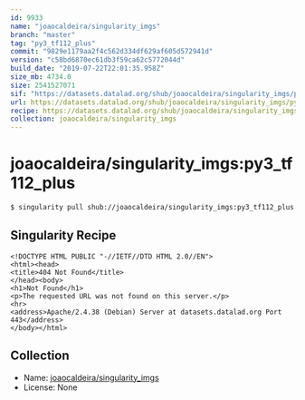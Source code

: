 ```yaml
---
id: 9933
name: "joaocaldeira/singularity_imgs"
branch: "master"
tag: "py3_tf112_plus"
commit: "9829e1179aa2f4c562d334df629af605d572941d"
version: "c58bd6870ec61db3f59ca62c5772044d"
build_date: "2019-07-22T22:01:35.958Z"
size_mb: 4734.0
size: 2541527071
sif: "https://datasets.datalad.org/shub/joaocaldeira/singularity_imgs/py3_tf112_plus/2019-07-22-9829e117-c58bd687/c58bd6870ec61db3f59ca62c5772044d.sif"
url: https://datasets.datalad.org/shub/joaocaldeira/singularity_imgs/py3_tf112_plus/2019-07-22-9829e117-c58bd687/
recipe: https://datasets.datalad.org/shub/joaocaldeira/singularity_imgs/py3_tf112_plus/2019-07-22-9829e117-c58bd687/Singularity
collection: joaocaldeira/singularity_imgs
---
```


# joaocaldeira/singularity_imgs:py3_tf112_plus

```bash
$ singularity pull shub://joaocaldeira/singularity_imgs:py3_tf112_plus
```

## Singularity Recipe

```singularity
<!DOCTYPE HTML PUBLIC "-//IETF//DTD HTML 2.0//EN">
<html><head>
<title>404 Not Found</title>
</head><body>
<h1>Not Found</h1>
<p>The requested URL was not found on this server.</p>
<hr>
<address>Apache/2.4.38 (Debian) Server at datasets.datalad.org Port 443</address>
</body></html>
```

## Collection

 - Name: [joaocaldeira/singularity_imgs](https://github.com/joaocaldeira/singularity_imgs)
 - License: None

